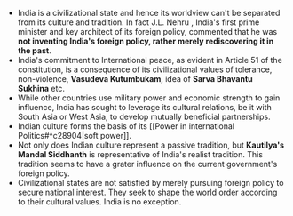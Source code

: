 - India is a civilizational state and hence its worldview can't be separated from its culture and tradition. In fact J.L. Nehru , India's first prime minister and key architect of its foreign policy, commented that he was **not inventing India's foreign policy, rather merely rediscovering it in the past**.
- India's commitment to International peace, as evident in Article 51 of the constitution, is a consequence of its civilizational values of tolerance, non-violence, **Vasudeva Kutumbukam**, idea of **Sarva Bhavantu Sukhina** etc.
- While other countries use military power and economic strength to gain influence, India has sought to leverage its cultural relations, be it with South Asia or West Asia, to develop mutually beneficial partnerships.
- Indian culture forms the basis of its [[Power in international Politics#^c28904|soft power]].
- Not only does Indian culture represent a passive tradition, but **Kautilya's Mandal Siddhanth** is representative of India's realist tradition. This tradition seems to have a grater influence on the current government's foreign policy.
- Civilizational states are not satisfied by merely pursuing foreign policy to secure national interest. They seek to shape the world order according to their cultural values. India is no exception.
